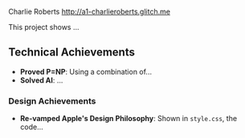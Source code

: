 Charlie Roberts
http://a1-charlieroberts.glitch.me

This project shows ...

## Technical Achievements
- **Proved P=NP**: Using a combination of...
- **Solved AI**: ...

### Design Achievements
- **Re-vamped Apple's Design Philosophy**: Shown in `style.css`, the code...


